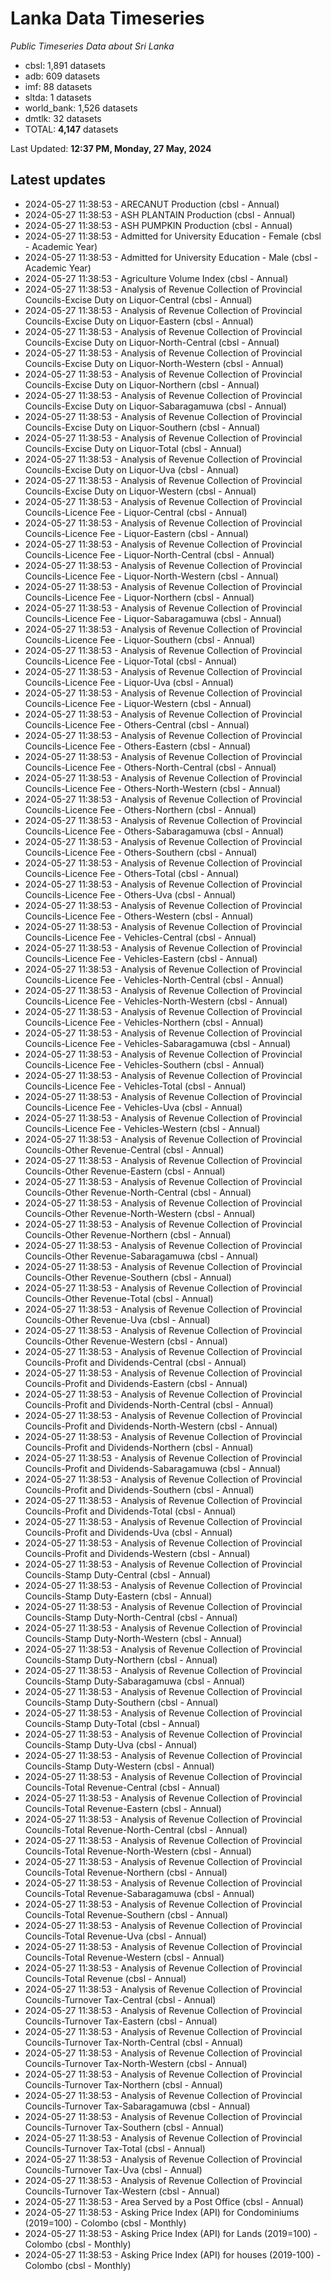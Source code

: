 # Lanka Data Timeseries
*Public Timeseries Data about Sri Lanka*

* cbsl: 1,891 datasets
* adb: 609 datasets
* imf: 88 datasets
* sltda: 1 datasets
* world_bank: 1,526 datasets
* dmtlk: 32 datasets
* TOTAL: **4,147** datasets

Last Updated: **12:37 PM, Monday, 27 May, 2024**

## Latest updates

* 2024-05-27 11:38:53 - ARECANUT Production (cbsl - Annual)
* 2024-05-27 11:38:53 - ASH PLANTAIN Production (cbsl - Annual)
* 2024-05-27 11:38:53 - ASH PUMPKIN Production (cbsl - Annual)
* 2024-05-27 11:38:53 - Admitted for University Education - Female (cbsl - Academic Year)
* 2024-05-27 11:38:53 - Admitted for University Education - Male (cbsl - Academic Year)
* 2024-05-27 11:38:53 - Agriculture Volume Index (cbsl - Annual)
* 2024-05-27 11:38:53 - Analysis of Revenue Collection of Provincial Councils-Excise Duty on Liquor-Central (cbsl - Annual)
* 2024-05-27 11:38:53 - Analysis of Revenue Collection of Provincial Councils-Excise Duty on Liquor-Eastern (cbsl - Annual)
* 2024-05-27 11:38:53 - Analysis of Revenue Collection of Provincial Councils-Excise Duty on Liquor-North-Central (cbsl - Annual)
* 2024-05-27 11:38:53 - Analysis of Revenue Collection of Provincial Councils-Excise Duty on Liquor-North-Western (cbsl - Annual)
* 2024-05-27 11:38:53 - Analysis of Revenue Collection of Provincial Councils-Excise Duty on Liquor-Northern (cbsl - Annual)
* 2024-05-27 11:38:53 - Analysis of Revenue Collection of Provincial Councils-Excise Duty on Liquor-Sabaragamuwa (cbsl - Annual)
* 2024-05-27 11:38:53 - Analysis of Revenue Collection of Provincial Councils-Excise Duty on Liquor-Southern (cbsl - Annual)
* 2024-05-27 11:38:53 - Analysis of Revenue Collection of Provincial Councils-Excise Duty on Liquor-Total (cbsl - Annual)
* 2024-05-27 11:38:53 - Analysis of Revenue Collection of Provincial Councils-Excise Duty on Liquor-Uva (cbsl - Annual)
* 2024-05-27 11:38:53 - Analysis of Revenue Collection of Provincial Councils-Excise Duty on Liquor-Western (cbsl - Annual)
* 2024-05-27 11:38:53 - Analysis of Revenue Collection of Provincial Councils-Licence Fee - Liquor-Central (cbsl - Annual)
* 2024-05-27 11:38:53 - Analysis of Revenue Collection of Provincial Councils-Licence Fee - Liquor-Eastern (cbsl - Annual)
* 2024-05-27 11:38:53 - Analysis of Revenue Collection of Provincial Councils-Licence Fee - Liquor-North-Central (cbsl - Annual)
* 2024-05-27 11:38:53 - Analysis of Revenue Collection of Provincial Councils-Licence Fee - Liquor-North-Western (cbsl - Annual)
* 2024-05-27 11:38:53 - Analysis of Revenue Collection of Provincial Councils-Licence Fee - Liquor-Northern (cbsl - Annual)
* 2024-05-27 11:38:53 - Analysis of Revenue Collection of Provincial Councils-Licence Fee - Liquor-Sabaragamuwa (cbsl - Annual)
* 2024-05-27 11:38:53 - Analysis of Revenue Collection of Provincial Councils-Licence Fee - Liquor-Southern (cbsl - Annual)
* 2024-05-27 11:38:53 - Analysis of Revenue Collection of Provincial Councils-Licence Fee - Liquor-Total (cbsl - Annual)
* 2024-05-27 11:38:53 - Analysis of Revenue Collection of Provincial Councils-Licence Fee - Liquor-Uva (cbsl - Annual)
* 2024-05-27 11:38:53 - Analysis of Revenue Collection of Provincial Councils-Licence Fee - Liquor-Western (cbsl - Annual)
* 2024-05-27 11:38:53 - Analysis of Revenue Collection of Provincial Councils-Licence Fee - Others-Central (cbsl - Annual)
* 2024-05-27 11:38:53 - Analysis of Revenue Collection of Provincial Councils-Licence Fee - Others-Eastern (cbsl - Annual)
* 2024-05-27 11:38:53 - Analysis of Revenue Collection of Provincial Councils-Licence Fee - Others-North-Central (cbsl - Annual)
* 2024-05-27 11:38:53 - Analysis of Revenue Collection of Provincial Councils-Licence Fee - Others-North-Western (cbsl - Annual)
* 2024-05-27 11:38:53 - Analysis of Revenue Collection of Provincial Councils-Licence Fee - Others-Northern (cbsl - Annual)
* 2024-05-27 11:38:53 - Analysis of Revenue Collection of Provincial Councils-Licence Fee - Others-Sabaragamuwa (cbsl - Annual)
* 2024-05-27 11:38:53 - Analysis of Revenue Collection of Provincial Councils-Licence Fee - Others-Southern (cbsl - Annual)
* 2024-05-27 11:38:53 - Analysis of Revenue Collection of Provincial Councils-Licence Fee - Others-Total (cbsl - Annual)
* 2024-05-27 11:38:53 - Analysis of Revenue Collection of Provincial Councils-Licence Fee - Others-Uva (cbsl - Annual)
* 2024-05-27 11:38:53 - Analysis of Revenue Collection of Provincial Councils-Licence Fee - Others-Western (cbsl - Annual)
* 2024-05-27 11:38:53 - Analysis of Revenue Collection of Provincial Councils-Licence Fee - Vehicles-Central (cbsl - Annual)
* 2024-05-27 11:38:53 - Analysis of Revenue Collection of Provincial Councils-Licence Fee - Vehicles-Eastern (cbsl - Annual)
* 2024-05-27 11:38:53 - Analysis of Revenue Collection of Provincial Councils-Licence Fee - Vehicles-North-Central (cbsl - Annual)
* 2024-05-27 11:38:53 - Analysis of Revenue Collection of Provincial Councils-Licence Fee - Vehicles-North-Western (cbsl - Annual)
* 2024-05-27 11:38:53 - Analysis of Revenue Collection of Provincial Councils-Licence Fee - Vehicles-Northern (cbsl - Annual)
* 2024-05-27 11:38:53 - Analysis of Revenue Collection of Provincial Councils-Licence Fee - Vehicles-Sabaragamuwa (cbsl - Annual)
* 2024-05-27 11:38:53 - Analysis of Revenue Collection of Provincial Councils-Licence Fee - Vehicles-Southern (cbsl - Annual)
* 2024-05-27 11:38:53 - Analysis of Revenue Collection of Provincial Councils-Licence Fee - Vehicles-Total (cbsl - Annual)
* 2024-05-27 11:38:53 - Analysis of Revenue Collection of Provincial Councils-Licence Fee - Vehicles-Uva (cbsl - Annual)
* 2024-05-27 11:38:53 - Analysis of Revenue Collection of Provincial Councils-Licence Fee - Vehicles-Western (cbsl - Annual)
* 2024-05-27 11:38:53 - Analysis of Revenue Collection of Provincial Councils-Other Revenue-Central (cbsl - Annual)
* 2024-05-27 11:38:53 - Analysis of Revenue Collection of Provincial Councils-Other Revenue-Eastern (cbsl - Annual)
* 2024-05-27 11:38:53 - Analysis of Revenue Collection of Provincial Councils-Other Revenue-North-Central (cbsl - Annual)
* 2024-05-27 11:38:53 - Analysis of Revenue Collection of Provincial Councils-Other Revenue-North-Western (cbsl - Annual)
* 2024-05-27 11:38:53 - Analysis of Revenue Collection of Provincial Councils-Other Revenue-Northern (cbsl - Annual)
* 2024-05-27 11:38:53 - Analysis of Revenue Collection of Provincial Councils-Other Revenue-Sabaragamuwa (cbsl - Annual)
* 2024-05-27 11:38:53 - Analysis of Revenue Collection of Provincial Councils-Other Revenue-Southern (cbsl - Annual)
* 2024-05-27 11:38:53 - Analysis of Revenue Collection of Provincial Councils-Other Revenue-Total (cbsl - Annual)
* 2024-05-27 11:38:53 - Analysis of Revenue Collection of Provincial Councils-Other Revenue-Uva (cbsl - Annual)
* 2024-05-27 11:38:53 - Analysis of Revenue Collection of Provincial Councils-Other Revenue-Western (cbsl - Annual)
* 2024-05-27 11:38:53 - Analysis of Revenue Collection of Provincial Councils-Profit and Dividends-Central (cbsl - Annual)
* 2024-05-27 11:38:53 - Analysis of Revenue Collection of Provincial Councils-Profit and Dividends-Eastern (cbsl - Annual)
* 2024-05-27 11:38:53 - Analysis of Revenue Collection of Provincial Councils-Profit and Dividends-North-Central (cbsl - Annual)
* 2024-05-27 11:38:53 - Analysis of Revenue Collection of Provincial Councils-Profit and Dividends-North-Western (cbsl - Annual)
* 2024-05-27 11:38:53 - Analysis of Revenue Collection of Provincial Councils-Profit and Dividends-Northern (cbsl - Annual)
* 2024-05-27 11:38:53 - Analysis of Revenue Collection of Provincial Councils-Profit and Dividends-Sabaragamuwa (cbsl - Annual)
* 2024-05-27 11:38:53 - Analysis of Revenue Collection of Provincial Councils-Profit and Dividends-Southern (cbsl - Annual)
* 2024-05-27 11:38:53 - Analysis of Revenue Collection of Provincial Councils-Profit and Dividends-Total (cbsl - Annual)
* 2024-05-27 11:38:53 - Analysis of Revenue Collection of Provincial Councils-Profit and Dividends-Uva (cbsl - Annual)
* 2024-05-27 11:38:53 - Analysis of Revenue Collection of Provincial Councils-Profit and Dividends-Western (cbsl - Annual)
* 2024-05-27 11:38:53 - Analysis of Revenue Collection of Provincial Councils-Stamp Duty-Central (cbsl - Annual)
* 2024-05-27 11:38:53 - Analysis of Revenue Collection of Provincial Councils-Stamp Duty-Eastern (cbsl - Annual)
* 2024-05-27 11:38:53 - Analysis of Revenue Collection of Provincial Councils-Stamp Duty-North-Central (cbsl - Annual)
* 2024-05-27 11:38:53 - Analysis of Revenue Collection of Provincial Councils-Stamp Duty-North-Western (cbsl - Annual)
* 2024-05-27 11:38:53 - Analysis of Revenue Collection of Provincial Councils-Stamp Duty-Northern (cbsl - Annual)
* 2024-05-27 11:38:53 - Analysis of Revenue Collection of Provincial Councils-Stamp Duty-Sabaragamuwa (cbsl - Annual)
* 2024-05-27 11:38:53 - Analysis of Revenue Collection of Provincial Councils-Stamp Duty-Southern (cbsl - Annual)
* 2024-05-27 11:38:53 - Analysis of Revenue Collection of Provincial Councils-Stamp Duty-Total (cbsl - Annual)
* 2024-05-27 11:38:53 - Analysis of Revenue Collection of Provincial Councils-Stamp Duty-Uva (cbsl - Annual)
* 2024-05-27 11:38:53 - Analysis of Revenue Collection of Provincial Councils-Stamp Duty-Western (cbsl - Annual)
* 2024-05-27 11:38:53 - Analysis of Revenue Collection of Provincial Councils-Total Revenue-Central (cbsl - Annual)
* 2024-05-27 11:38:53 - Analysis of Revenue Collection of Provincial Councils-Total Revenue-Eastern (cbsl - Annual)
* 2024-05-27 11:38:53 - Analysis of Revenue Collection of Provincial Councils-Total Revenue-North-Central (cbsl - Annual)
* 2024-05-27 11:38:53 - Analysis of Revenue Collection of Provincial Councils-Total Revenue-North-Western (cbsl - Annual)
* 2024-05-27 11:38:53 - Analysis of Revenue Collection of Provincial Councils-Total Revenue-Northern (cbsl - Annual)
* 2024-05-27 11:38:53 - Analysis of Revenue Collection of Provincial Councils-Total Revenue-Sabaragamuwa (cbsl - Annual)
* 2024-05-27 11:38:53 - Analysis of Revenue Collection of Provincial Councils-Total Revenue-Southern (cbsl - Annual)
* 2024-05-27 11:38:53 - Analysis of Revenue Collection of Provincial Councils-Total Revenue-Uva (cbsl - Annual)
* 2024-05-27 11:38:53 - Analysis of Revenue Collection of Provincial Councils-Total Revenue-Western (cbsl - Annual)
* 2024-05-27 11:38:53 - Analysis of Revenue Collection of Provincial Councils-Total Revenue (cbsl - Annual)
* 2024-05-27 11:38:53 - Analysis of Revenue Collection of Provincial Councils-Turnover Tax-Central (cbsl - Annual)
* 2024-05-27 11:38:53 - Analysis of Revenue Collection of Provincial Councils-Turnover Tax-Eastern (cbsl - Annual)
* 2024-05-27 11:38:53 - Analysis of Revenue Collection of Provincial Councils-Turnover Tax-North-Central (cbsl - Annual)
* 2024-05-27 11:38:53 - Analysis of Revenue Collection of Provincial Councils-Turnover Tax-North-Western (cbsl - Annual)
* 2024-05-27 11:38:53 - Analysis of Revenue Collection of Provincial Councils-Turnover Tax-Northern (cbsl - Annual)
* 2024-05-27 11:38:53 - Analysis of Revenue Collection of Provincial Councils-Turnover Tax-Sabaragamuwa (cbsl - Annual)
* 2024-05-27 11:38:53 - Analysis of Revenue Collection of Provincial Councils-Turnover Tax-Southern (cbsl - Annual)
* 2024-05-27 11:38:53 - Analysis of Revenue Collection of Provincial Councils-Turnover Tax-Total (cbsl - Annual)
* 2024-05-27 11:38:53 - Analysis of Revenue Collection of Provincial Councils-Turnover Tax-Uva (cbsl - Annual)
* 2024-05-27 11:38:53 - Analysis of Revenue Collection of Provincial Councils-Turnover Tax-Western (cbsl - Annual)
* 2024-05-27 11:38:53 - Area Served by a Post Office (cbsl - Annual)
* 2024-05-27 11:38:53 - Asking Price Index (API) for Condominiums (2019=100) - Colombo (cbsl - Monthly)
* 2024-05-27 11:38:53 - Asking Price Index (API) for Lands (2019=100) - Colombo (cbsl - Monthly)
* 2024-05-27 11:38:53 - Asking Price Index (API) for houses (2019-100) - Colombo (cbsl - Monthly)